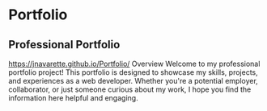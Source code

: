 # Portfolio
## Professional Portfolio
https://jnavarette.github.io/Portfolio/
Overview
Welcome to my professional portfolio project! This portfolio is designed to showcase my skills, projects, and experiences as a web developer. Whether you're a potential employer, collaborator, or just someone curious about my work, I hope you find the information here helpful and engaging.
